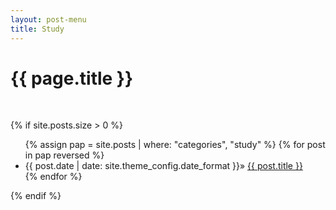 ```yaml
---
layout: post-menu
title: Study
---
```

<h1 class="post-title">{{ page.title }}</h1><br>

{% if site.posts.size > 0 %}
  <ul>
    {% assign pap = site.posts | where: "categories", "study" %}
    {% for post in pap reversed %}
      <li class="post-list-item">
        <span class="home-date">
          {{ post.date | date: site.theme_config.date_format }}»
        </span>
        <a href="{{ post.url | relative_url }}">{{ post.title }}</a>
      </li>
    {% endfor %}
  </ul>
{% endif %}
